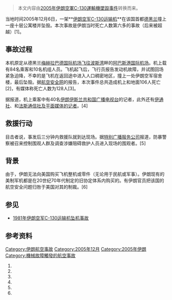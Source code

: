 > 本文内容由[2005年伊朗空軍C-130運輸機墜毀事件](https://zh.wikipedia.org/wiki/2005年伊朗空軍C-130運輸機墜毀事件)转换而来。


当地时间2005年12月6日，一架**[伊朗空军](../Page/伊朗空军.md "wikilink")[C-130运输机](https://zh.wikipedia.org/wiki/C-130运输机 "wikilink")**在该国首都[德黑兰](../Page/德黑兰.md "wikilink")撞上一座十层公寓楼并坠毁。本次事故是伊朗当时死亡人数第六多的事故（后来被超越）\[1\]。

## 事故过程

本机原定从德黑兰[梅赫拉巴德国际机场飞往](https://zh.wikipedia.org/wiki/梅赫拉巴德国际机场 "wikilink")[波斯湾](../Page/波斯湾.md "wikilink")畔的[阿巴斯港国际机场](https://zh.wikipedia.org/wiki/阿巴斯港国际机场 "wikilink")。机上载有84名乘客和10名机组人员。飞机起飞后，飞行员报告发动机故障，并试图回场紧急迫降，不幸的是飞机在返回途中进入人口稠密地区，撞上一处伊朗空军宿舍楼，最后坠毁。据[航空安全网](../Page/航空安全网.md "wikilink")的报告，本次事件总共造成机上和地面106人死亡\[2\]，有媒体称死亡人数为128人\[3\]。

据报道，机上乘客中有40名[伊朗伊斯兰共和国广播电视台](../Page/伊朗伊斯兰共和国广播电视台.md "wikilink")的记者，此外还有[伊通社](https://zh.wikipedia.org/wiki/伊朗伊斯兰共和国通讯社 "wikilink")、和[法斯通信社及平面媒体的记者](../Page/法斯通訊社.md "wikilink")。\[4\]

## 救援行动

目击者说，事发后三分钟内救援队就到达现场。据[特别广播服务公司](../Page/特别广播服务公司.md "wikilink")报道，防暴警察被召来控制围观人群及调查涉嫌阻碍救护人员进入现场的围观者。\[5\]

## 背景

由于，伊朗无法向美国购买飞机整机或零件（无论用于民航或军事）。伊朗现有的美制军机都是在20世纪70年代制定的旧协定体系内购买的。有伊朗官员把该国的航空安全问题归咎于美国对其的制裁。\[6\]

## 参见

  - [1981年伊朗空军C-130运输机坠机事故](../Page/1981年伊朗空军C-130运输机坠机事故.md "wikilink")

## 参考资料

[Category:伊朗航空事故](https://zh.wikipedia.org/wiki/Category:伊朗航空事故 "wikilink") [Category:2005年12月](https://zh.wikipedia.org/wiki/Category:2005年12月 "wikilink") [Category:2005年伊朗](https://zh.wikipedia.org/wiki/Category:2005年伊朗 "wikilink") [Category:機械故障觸發的航空事故](https://zh.wikipedia.org/wiki/Category:機械故障觸發的航空事故 "wikilink")

1.
2.
3.
4.
5.
6.